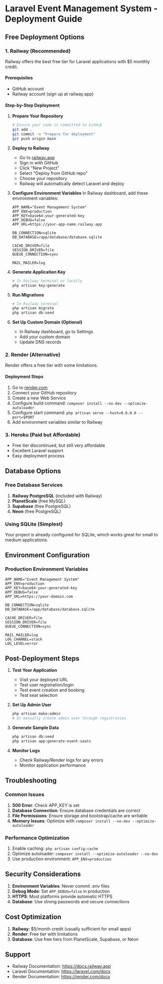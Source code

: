 # Laravel Event Management System - Deployment Guide

## Free Deployment Options

### 1. Railway (Recommended)
Railway offers the best free tier for Laravel applications with $5 monthly credit.

#### Prerequisites
- GitHub account
- Railway account (sign up at railway.app)

#### Step-by-Step Deployment

1. **Prepare Your Repository**
   ```bash
   # Ensure your code is committed to GitHub
   git add .
   git commit -m "Prepare for deployment"
   git push origin main
   ```

2. **Deploy to Railway**
   - Go to [railway.app](https://railway.app)
   - Sign in with GitHub
   - Click "New Project"
   - Select "Deploy from GitHub repo"
   - Choose your repository
   - Railway will automatically detect Laravel and deploy

3. **Configure Environment Variables**
   In Railway dashboard, add these environment variables:
   ```
   APP_NAME="Event Management System"
   APP_ENV=production
   APP_KEY=base64:your-generated-key
   APP_DEBUG=false
   APP_URL=https://your-app-name.railway.app
   
   DB_CONNECTION=sqlite
   DB_DATABASE=/app/database/database.sqlite
   
   CACHE_DRIVER=file
   SESSION_DRIVER=file
   QUEUE_CONNECTION=sync
   
   MAIL_MAILER=log
   ```

4. **Generate Application Key**
   ```bash
   # In Railway terminal or locally
   php artisan key:generate
   ```

5. **Run Migrations**
   ```bash
   # In Railway terminal
   php artisan migrate
   php artisan db:seed
   ```

6. **Set Up Custom Domain (Optional)**
   - In Railway dashboard, go to Settings
   - Add your custom domain
   - Update DNS records

### 2. Render (Alternative)
Render offers a free tier with some limitations.

#### Deployment Steps
1. Go to [render.com](https://render.com)
2. Connect your GitHub repository
3. Create a new Web Service
4. Configure build command: `composer install --no-dev --optimize-autoloader`
5. Configure start command: `php artisan serve --host=0.0.0.0 --port=$PORT`
6. Add environment variables similar to Railway

### 3. Heroku (Paid but Affordable)
- Free tier discontinued, but still very affordable
- Excellent Laravel support
- Easy deployment process

## Database Options

### Free Database Services
1. **Railway PostgreSQL** (included with Railway)
2. **PlanetScale** (free MySQL)
3. **Supabase** (free PostgreSQL)
4. **Neon** (free PostgreSQL)

### Using SQLite (Simplest)
Your project is already configured for SQLite, which works great for small to medium applications.

## Environment Configuration

### Production Environment Variables
```env
APP_NAME="Event Management System"
APP_ENV=production
APP_KEY=base64:your-generated-key
APP_DEBUG=false
APP_URL=https://your-domain.com

DB_CONNECTION=sqlite
DB_DATABASE=/app/database/database.sqlite

CACHE_DRIVER=file
SESSION_DRIVER=file
QUEUE_CONNECTION=sync

MAIL_MAILER=log
LOG_CHANNEL=stack
LOG_LEVEL=error
```

## Post-Deployment Steps

1. **Test Your Application**
   - Visit your deployed URL
   - Test user registration/login
   - Test event creation and booking
   - Test seat selection

2. **Set Up Admin User**
   ```bash
   php artisan make:admin
   # Or manually create admin user through registration
   ```

3. **Generate Sample Data**
   ```bash
   php artisan db:seed
   php artisan app:generate-event-seats
   ```

4. **Monitor Logs**
   - Check Railway/Render logs for any errors
   - Monitor application performance

## Troubleshooting

### Common Issues
1. **500 Error**: Check APP_KEY is set
2. **Database Connection**: Ensure database credentials are correct
3. **File Permissions**: Ensure storage and bootstrap/cache are writable
4. **Memory Issues**: Optimize with `composer install --no-dev --optimize-autoloader`

### Performance Optimization
1. Enable caching: `php artisan config:cache`
2. Optimize autoloader: `composer install --optimize-autoloader --no-dev`
3. Use production environment: `APP_ENV=production`

## Security Considerations

1. **Environment Variables**: Never commit .env files
2. **Debug Mode**: Set `APP_DEBUG=false` in production
3. **HTTPS**: Most platforms provide automatic HTTPS
4. **Database**: Use strong passwords and secure connections

## Cost Optimization

1. **Railway**: $5/month credit (usually sufficient for small apps)
2. **Render**: Free tier with limitations
3. **Database**: Use free tiers from PlanetScale, Supabase, or Neon

## Support

- Railway Documentation: https://docs.railway.app
- Laravel Documentation: https://laravel.com/docs
- Render Documentation: https://render.com/docs 